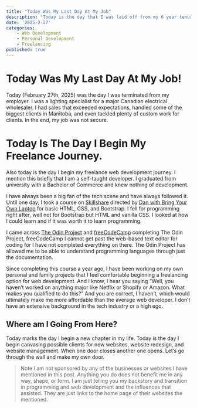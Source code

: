 ```yaml
---
title: "Today Was My Last Day At My Job"
description: "Today is the day that I was laid off from my 6 year tenured job. Where am I going from here."
date: '2025-2-27'
categories:
    - Web Development
    - Personal Development
    - Freelancing
published: true
---
```


# Today Was My Last Day At My Job!

Today (February 27th, 2025) was the day I was terminated from my employer. I was a lighting specialist for a major Canadian electrical wholesaler. I had sales that exceeded expectations, handled some of the biggest clients in Manitoba, and even tackled plenty of custom work for clients. In the end, my job was not secure.

# Today Is The Day I Begin My Freelance Journey.

Also today is the day I begin my freelance web development journey. I mention this briefly that I am a self-taught developer. I graduated from university with a Bachelor of Commerce and knew nothing of development.

I have always been a big fan of the tech scene and have always followed it. Until one day, I took a course on [Skillshare](https://www.skillshare.com/en/) directed by [Dan with Bring Your Own Laptop](https://bringyourownlaptop.com/join?utm_source=google&utm_medium=cpc&utm_campaign=brand2024&utm_term=bring%20your%20own%20laptop&utm_content=718216599257&gad_source=1&gbraid=0AAAAADjev9J1-EHLYf9JDd9c4ayLCngRX&gclid=EAIaIQobChMI8o6N8_HkiwMV9jQIBR02hTN2EAAYASAAEgLGe_D_BwE) for basic HTML, CSS, and Bootstrap. I fell for programming right after, well not for Bootstrap but HTML and vanilla CSS. I looked at how I could learn and if it was worth it to learn programming.

I came across [The Odin Project](https://www.theodinproject.com) and [freeCodeCamp](https://www.freecodecamp.org) completing The Odin Project, freeCodeCamp I cannot get past the web-based text editor for coding for I have not completed everything on there. The Odin Project has allowed me to be able to understand programming languages through just the documentation.

Since completing this course a year ago, I have been working on my own personal and family projects that I feel comfortable beginning a freelancing option for web development. And I know, I hear you saying “Well, you haven’t worked on anything major like Netflix or Shopify or Amazon. What makes you qualified to do this?” And you are correct, I haven’t, which would ultimately make me more affordable than the average web developer. I don’t have an extensive background in the tech industry or a high ego.

## Where am I Going From Here?

Today marks the day I begin a new chapter in my life. Today is the day I begin canvasing possible clients for new websites, website redesign, and website management. When one door closes another one opens. Let’s go through the wall and make my own door.

> Note I am not sponsored by any of the businesses or websites I have mentioned in this post. Anything you do does not benefit me in any way, shape, or form. I am just telling you my backstory and transition in programming and web development and the influences that assisted. They are just links to the home page of their websites the mentioned.
